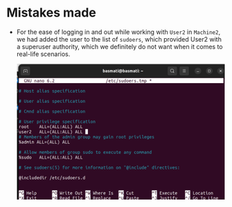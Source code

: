 # Mistakes made

-   For the ease of logging in and out while working with `User2` in `Machine2`, we had added the user to the list of `sudoers`, which provided User2 with a superuser authority, which we definitely do not want when it comes to real-life scenarios.

    ![alt text](Images/mistake.png)